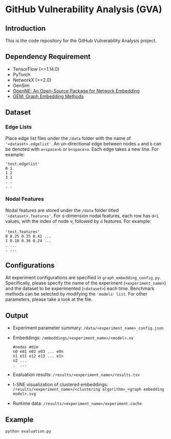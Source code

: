 # GitHub Vulnerability Analysis (GVA)

## Introduction

This is the code repository for the GitHub Vulnerability Analysis project.

## Dependency Requirement

+ TensorFlow (<=1.14.0)
+ PyTorch
+ NetworkX (>=2.0)
+ GenSim
+ [OpenNE: An Open-Source Package for Network Embedding](https://github.com/thunlp/OpenNE)
+ [GEM: Graph Embedding Methods](https://github.com/palash1992/GEM)

## Dataset

### Edge Lists

Place edge list files under the `/data` folder with the name of `'<dataset>.edgelist'`. An un-directional edge between nodes `a` and `b` can be denoted with `a<space>b` or `b<space>a`. Each edge takes a new line. For example:

```text
'test.edgelist'
0 1  
1 2  
3 1  
. .
. .
```

### Nodal Features

Nodal features are stored under the `/data` folder titled `'<dataset>.features'`. For `d`-dimension nodal features, each row has `d+1` values, with the index of node v<sub>i</sub> followed by `d` features. For example:

```text
'test.features'
0 0.25 0.35 0.41 ...
1 0.18 0.36 0.24 ...
. ...
. ...
```

## Configurations

All experiment configurations are specified in `graph_embedding_config.py`. Specifically, please specify the name of the experiment (`<experiment_name>`) and the dataset to be experimented (`<dataset>`) each time. Benchmark methods can be selected by modifying the `'models'` `list`. For other parameters, please take a look at the file.

## Output

+ Experiment parameter summary: `/data/<experiment_name>_config.json`
+ Embeddings: `/embeddings/<experiment_name>/<model>.nv`  

    ```text
    #nodes #dim
    n0 e01 e02 e03 ... e0n
    n1 e11 e12 e13 ... e1n
    n2 ...
    .  ...
    ```

+ Evaluation results: `/results/<experiment_name>/results.tsv`
+ t-SNE visualization of clustered embeddings: `/results/<experiment_name>/<clustering algorithm>_<graph embedding model>.svg`
+ Runtime data: `/results/<experiment_name>/experiment.cache`

## Example

`python evaluation.py`
